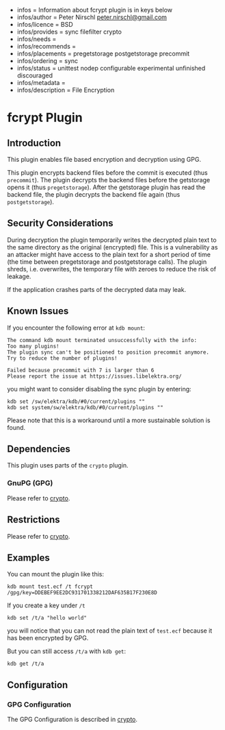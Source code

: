 - infos = Information about fcrypt plugin is in keys below
- infos/author = Peter Nirschl <peter.nirschl@gmail.com>
- infos/licence = BSD
- infos/provides = sync filefilter crypto
- infos/needs =
- infos/recommends =
- infos/placements = pregetstorage postgetstorage precommit
- infos/ordering = sync
- infos/status = unittest nodep configurable experimental unfinished discouraged
- infos/metadata =
- infos/description = File Encryption

# fcrypt Plugin

## Introduction

This plugin enables file based encryption and decryption using GPG.

This plugin encrypts backend files before the commit is executed (thus `precommit`).
The plugin decrypts the backend files before the getstorage opens it (thus `pregetstorage`).
After the getstorage plugin has read the backend file, the plugin decrypts the backend file again (thus `postgetstorage`).

## Security Considerations

During decryption the plugin temporarily writes the decrypted plain text to the same directory as the original (encrypted) file.
This is a vulnerability as an attacker might have access to the plain text for a short period of time (the time between pregetstorage and postgetstorage calls).
The plugin shreds, i.e. overwrites, the temporary file with zeroes to reduce the risk of leakage.

If the application crashes parts of the decrypted data may leak.

## Known Issues

If you encounter the following error at `kdb mount`:

	The command kdb mount terminated unsuccessfully with the info:
	Too many plugins!
	The plugin sync can't be positioned to position precommit anymore.
	Try to reduce the number of plugins!

	Failed because precommit with 7 is larger than 6
	Please report the issue at https://issues.libelektra.org/

you might want to consider disabling the sync plugin by entering:

	kdb set /sw/elektra/kdb/#0/current/plugins ""
	kdb set system/sw/elektra/kdb/#0/current/plugins ""

Please note that this is a workaround until a more sustainable solution is found.

## Dependencies

This plugin uses parts of the `crypto` plugin.

### GnuPG (GPG)

Please refer to [crypto](../crypto/).

## Restrictions

Please refer to [crypto](../crypto/).

## Examples

You can mount the plugin like this:

	kdb mount test.ecf /t fcrypt /gpg/key=DDEBEF9EE2DC931701338212DAF635B17F230E8D

If you create a key under `/t`

	kdb set /t/a "hello world"

you will notice that you can not read the plain text of `test.ecf` because it has been encrypted by GPG.

But you can still access `/t/a` with `kdb get`:

	kdb get /t/a

## Configuration

### GPG Configuration

The GPG Configuration is described in [crypto](../crypto/).
